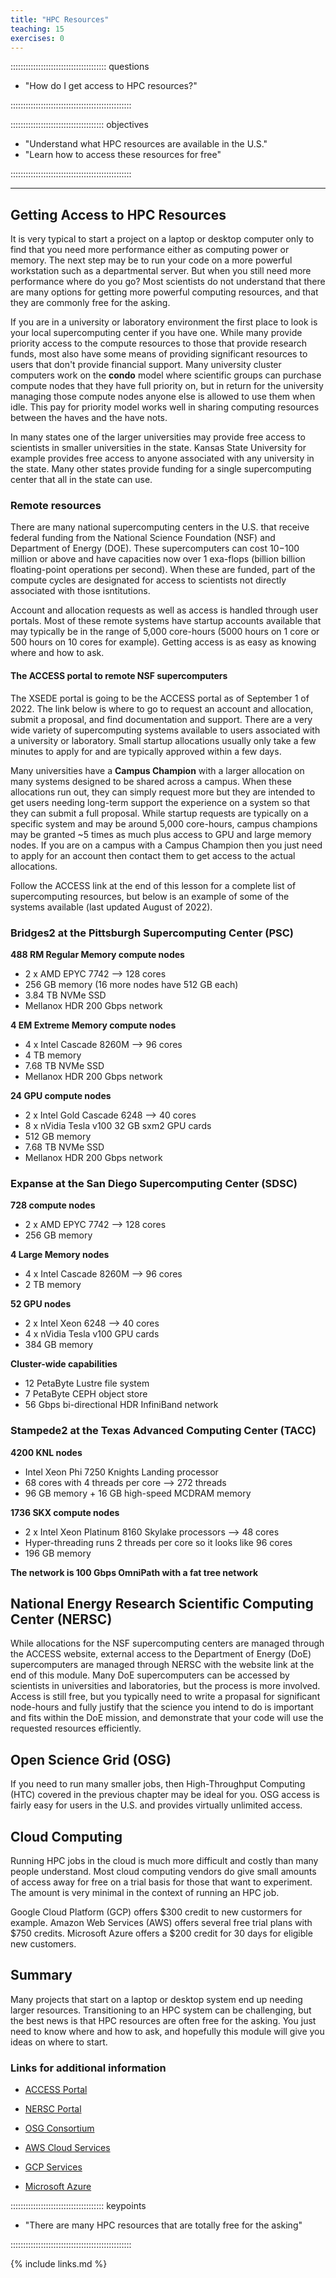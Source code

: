 ```yaml
---
title: "HPC Resources"
teaching: 15
exercises: 0
---
```


:::::::::::::::::::::::::::::::::::::: questions

- "How do I get access to HPC resources?"

::::::::::::::::::::::::::::::::::::::::::::::::


::::::::::::::::::::::::::::::::::::: objectives

- "Understand what HPC resources are available in the U.S."
- "Learn how to access these resources for free"

::::::::::::::::::::::::::::::::::::::::::::::::


---

## Getting Access to HPC Resources

It is very typical to start a project on a laptop or desktop
computer only to find that you need more performance either
as computing power or memory.
The next step may be to run your code on a more powerful
workstation such as a departmental server.
But when you still need more performance where do you go?
Most scientists do not understand that there are many options
for getting more powerful computing resources, and that they
are commonly free for the asking.

If you are in a university or laboratory environment the first
place to look is your local supercomputing center if you have one.
While many provide priority access to the compute resources to those
that provide research funds, most also have some means of providing
significant resources to users that don't provide financial support.
Many university cluster computers work on the **condo** model where
scientific groups can purchase compute nodes that they have full priority
on, but in return for the university managing those compute nodes
anyone else is allowed to use them when idle.  This pay for priority
model works well in sharing computing resources between the haves
and the have nots.

In many states one of the larger universities may provide free
access to scientists in smaller universities in the state.
Kansas State University for example provides free access to anyone
associated with any university in the state.  Many other states
provide funding for a single supercomputing center that all in
the state can use.

### Remote resources

There are many national supercomputing centers in the U.S.
that receive federal funding from the National Science Foundation (NSF)
and Department of Energy (DOE).
These supercomputers can cost $10-$100 million or above and have capacities
now over 1 exa-flops (billion billion floating-point operations per second).
When these are funded, part of the compute cycles are designated for
access to scientists not directly associated with those isntitutions.

Account and allocation requests as well as access is handled through
user portals.  Most of these remote systems have startup accounts
available that may typically be in the range of 5,000 core-hours
(5000 hours on 1 core or 500 hours on 10 cores for example).
Getting access is as easy as knowing where and how to ask.

#### The ACCESS portal to remote NSF supercomputers

The XSEDE portal is going to be the ACCESS portal as of
September 1 of 2022.
The link below is where to go to request an account and allocation,
submit a proposal, and find documentation and support.
There are a very wide variety of supercomputing systems available
to users associated with a university or laboratory.
Small startup allocations usually only take a few minutes to apply
for and are typically approved within a few days.

Many universities have a **Campus Champion** with a larger allocation
on many systems designed to be shared across a campus.
When these allocations run out, they can simply request more but
they are intended to get users needing long-term support the
experience on a system so that they can submit a full proposal.
While startup requests are typically on a specific system and
may be around 5,000 core-hours, campus champions may be granted
~5 times as much plus access to GPU and large memory nodes.
If you are on a campus with a Campus Champion then you just need
to apply for an account then contact them to get access to the
actual allocations.

Follow the ACCESS link at the end of this lesson for a complete
list of supercomputing resources, but below is an example of
some of the systems available (last updated August of 2022).


### Bridges2 at the Pittsburgh Supercomputing Center (PSC)

**488 RM Regular Memory compute nodes**

* 2 x AMD EPYC 7742 --> 128 cores
* 256 GB memory (16 more nodes have 512 GB each)
* 3.84 TB NVMe SSD
* Mellanox HDR 200 Gbps network

**4 EM Extreme Memory compute nodes**

* 4 x Intel Cascade 8260M --> 96 cores
* 4 TB memory
* 7.68 TB NVMe SSD
* Mellanox HDR 200 Gbps network

**24 GPU compute nodes**

* 2 x Intel Gold Cascade 6248 --> 40 cores
* 8 x nVidia Tesla v100 32 GB sxm2 GPU cards
* 512 GB memory
* 7.68 TB NVMe SSD
* Mellanox HDR 200 Gbps network


### Expanse at the San Diego Supercomputing Center (SDSC)

**728 compute nodes**

* 2 x AMD EPYC 7742 --> 128 cores
* 256 GB memory

**4 Large Memory nodes**

* 4 x Intel Cascade 8260M --> 96 cores
* 2 TB memory

**52 GPU nodes**

* 2 x Intel Xeon 6248 --> 40 cores
* 4 x nVidia Tesla v100 GPU cards
* 384 GB memory

**Cluster-wide capabilities**

* 12 PetaByte Lustre file system
* 7 PetaByte CEPH object store
* 56 Gbps bi-directional HDR InfiniBand network


### Stampede2 at the Texas Advanced Computing Center (TACC)

**4200 KNL nodes**

* Intel Xeon Phi 7250 Knights Landing processor
* 68 cores with 4 threads per core --> 272 threads
* 96 GB memory + 16 GB high-speed MCDRAM memory

**1736 SKX compute nodes**

* 2 x Intel Xeon Platinum 8160 Skylake processors --> 48 cores
* Hyper-threading runs 2 threads per core so it looks like 96 cores
* 196 GB memory

**The network is 100 Gbps OmniPath with a fat tree network**


## National Energy Research Scientific Computing Center (NERSC)

While allocations for the NSF supercomputing centers are managed
through the ACCESS website, external access to the Department
of Energy (DoE) supercomputers are managed through NERSC with the 
website link at the end of this module.
Many DoE supercomputers can be accessed by scientists in universities
and laboratories, but the process is more involved.
Access is still free, but you typically need to write a propasal
for significant node-hours and fully justify that the science
you intend to do is important and fits within the DoE mission,
and demonstrate that your code will use the requested resources
efficiently.


## Open Science Grid (OSG)

If you need to run many smaller jobs, then High-Throughput
Computing (HTC) covered in the previous chapter may be ideal
for you.  OSG access is fairly easy for users in the U.S.
and provides virtually unlimited access.


## Cloud Computing

Running HPC jobs in the cloud is much more difficult and costly
than many people understand.
Most cloud computing vendors do give small amounts of access away
for free on a trial basis for those that want to experiment.
The amount is very minimal in the context of running an HPC job.

Google Cloud Platform (GCP) offers $300 credit to new custormers
for example.  Amazon Web Services (AWS) offers several free trial
plans with $750 credits.
Microsoft Azure offers a $200 credit for 30 days for eligible
new customers.


## Summary

Many projects that start on a laptop or desktop system end up needing
larger resources.
Transitioning to an HPC system can be challenging, but the best news
is that HPC resources are often free for the asking.
You just need to know where and how to ask, and hopefully
this module will give you ideas on where to start.


### Links for additional information

* [ACCESS Portal]( )
* [NERSC Portal](https://nersc.gov/)
* [OSG Consortium](https://osg-htc.org)

* [AWS Cloud Services](https://aws.amazon.com/free/)
* [GCP Services](https://cloud.google.com/free)
* [Microsoft Azure](https://azure.microsoft.com/en-us/offers/ms-azr-0044p/)

::::::::::::::::::::::::::::::::::::: keypoints

- "There are many HPC resources that are totally free for the asking"

::::::::::::::::::::::::::::::::::::::::::::::::


{% include links.md %}

